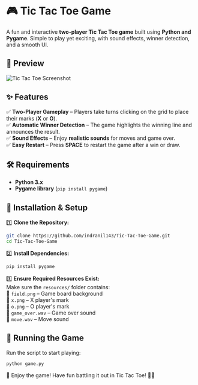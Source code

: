 # 🎮 Tic Tac Toe Game

A fun and interactive **two-player Tic Tac Toe game** built using **Python and Pygame**. Simple to play yet exciting, with sound effects, winner detection, and a smooth UI.

## 📸 Preview  
![Tic Tac Toe Screenshot](https://github.com/indranil143/Tic-Tac-Toe-Game/blob/main/ss.png)  

## ✨ Features  
✅ **Two-Player Gameplay** – Players take turns clicking on the grid to place their marks (**X** or **O**).  
✅ **Automatic Winner Detection** – The game highlights the winning line and announces the result.  
✅ **Sound Effects** – Enjoy **realistic sounds** for moves and game over.  
✅ **Easy Restart** – Press **SPACE** to restart the game after a win or draw.  

## 🛠️ Requirements  
- **Python 3.x**  
- **Pygame library** (`pip install pygame`)  

## 🚀 Installation & Setup  

1️⃣ **Clone the Repository:**  
```bash
git clone https://github.com/indranil143/Tic-Tac-Toe-Game.git
cd Tic-Tac-Toe-Game
```

2️⃣ **Install Dependencies:**  
```bash
pip install pygame
```

3️⃣ **Ensure Required Resources Exist:**  
Make sure the `resources/` folder contains:  
📌 `field.png` – Game board background  
📌 `x.png` – X player's mark  
📌 `o.png` – O player's mark  
📌 `game_over.wav` – Game over sound  
📌 `move.wav` – Move sound  

## 🎲 Running the Game  
Run the script to start playing:  
```bash
python game.py
```

👾 Enjoy the game! Have fun battling it out in Tic Tac Toe! 🚀🎉
